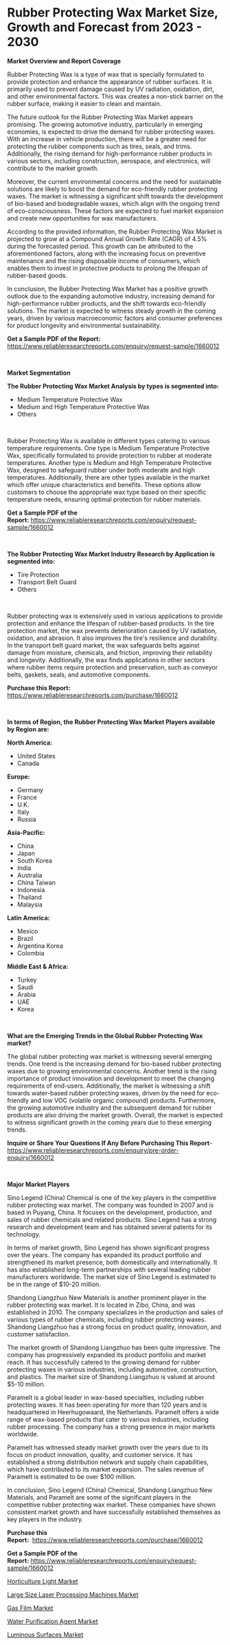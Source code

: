 <p><h1>Rubber Protecting Wax Market Size, Growth and Forecast from 2023 - 2030</h1></p><p><strong>Market Overview and Report Coverage</strong></p>
<p><p>Rubber Protecting Wax is a type of wax that is specially formulated to provide protection and enhance the appearance of rubber surfaces. It is primarily used to prevent damage caused by UV radiation, oxidation, dirt, and other environmental factors. This wax creates a non-stick barrier on the rubber surface, making it easier to clean and maintain.</p><p>The future outlook for the Rubber Protecting Wax Market appears promising. The growing automotive industry, particularly in emerging economies, is expected to drive the demand for rubber protecting waxes. With an increase in vehicle production, there will be a greater need for protecting the rubber components such as tires, seals, and trims. Additionally, the rising demand for high-performance rubber products in various sectors, including construction, aerospace, and electronics, will contribute to the market growth.</p><p>Moreover, the current environmental concerns and the need for sustainable solutions are likely to boost the demand for eco-friendly rubber protecting waxes. The market is witnessing a significant shift towards the development of bio-based and biodegradable waxes, which align with the ongoing trend of eco-consciousness. These factors are expected to fuel market expansion and create new opportunities for wax manufacturers.</p><p>According to the provided information, the Rubber Protecting Wax Market is projected to grow at a Compound Annual Growth Rate (CAGR) of 4.5% during the forecasted period. This growth can be attributed to the aforementioned factors, along with the increasing focus on preventive maintenance and the rising disposable income of consumers, which enables them to invest in protective products to prolong the lifespan of rubber-based goods.</p><p>In conclusion, the Rubber Protecting Wax Market has a positive growth outlook due to the expanding automotive industry, increasing demand for high-performance rubber products, and the shift towards eco-friendly solutions. The market is expected to witness steady growth in the coming years, driven by various macroeconomic factors and consumer preferences for product longevity and environmental sustainability.</p></p>
<p><strong>Get a Sample PDF of the Report:</strong> <a href="https://www.reliableresearchreports.com/enquiry/request-sample/1660012">https://www.reliableresearchreports.com/enquiry/request-sample/1660012</a></p>
<p>&nbsp;</p>
<p><strong>Market Segmentation</strong></p>
<p><strong>The Rubber Protecting Wax Market Analysis by types is segmented into:</strong></p>
<p><ul><li>Medium Temperature Protective Wax</li><li>Medium and High Temperature Protective Wax</li><li>Others</li></ul></p>
<p>&nbsp;</p>
<p><p>Rubber Protecting Wax is available in different types catering to various temperature requirements. One type is Medium Temperature Protective Wax, specifically formulated to provide protection to rubber at moderate temperatures. Another type is Medium and High Temperature Protective Wax, designed to safeguard rubber under both moderate and high temperatures. Additionally, there are other types available in the market which offer unique characteristics and benefits. These options allow customers to choose the appropriate wax type based on their specific temperature needs, ensuring optimal protection for rubber materials.</p></p>
<p><strong>Get a Sample PDF of the Report:</strong>&nbsp;<a href="https://www.reliableresearchreports.com/enquiry/request-sample/1660012">https://www.reliableresearchreports.com/enquiry/request-sample/1660012</a></p>
<p>&nbsp;</p>
<p><strong>The Rubber Protecting Wax Market Industry Research by Application is segmented into:</strong></p>
<p><ul><li>Tire Protection</li><li>Transport Belt Guard</li><li>Others</li></ul></p>
<p>&nbsp;</p>
<p><p>Rubber protecting wax is extensively used in various applications to provide protection and enhance the lifespan of rubber-based products. In the tire protection market, the wax prevents deterioration caused by UV radiation, oxidation, and abrasion. It also improves the tire's resilience and durability. In the transport belt guard market, the wax safeguards belts against damage from moisture, chemicals, and friction, improving their reliability and longevity. Additionally, the wax finds applications in other sectors where rubber items require protection and preservation, such as conveyor belts, gaskets, seals, and automotive components.</p></p>
<p><strong>Purchase this Report:</strong>&nbsp; <a href="https://www.reliableresearchreports.com/purchase/1660012">https://www.reliableresearchreports.com/purchase/1660012</a></p>
<p>&nbsp;</p>
<p><strong>In terms of Region, the Rubber Protecting Wax Market Players available by Region are:</strong></p>
<p>
    <p> <strong> North America: </strong>
        <ul>
            <li>United States</li>
            <li>Canada</li>
        </ul>
        </p> 
    <p> <strong> Europe: </strong>
        <ul>
            <li>Germany</li>
            <li>France</li>
            <li>U.K.</li>
            <li>Italy</li>
            <li>Russia</li>
        </ul>
        </p> 
    <p> <strong> Asia-Pacific: </strong>
        <ul>
            <li>China</li>
            <li>Japan</li>
            <li>South Korea</li>
            <li>India</li>
            <li>Australia</li>
            <li>China Taiwan</li>
            <li>Indonesia</li>
            <li>Thailand</li>
            <li>Malaysia</li>
        </ul>
        </p> 
    <p> <strong> Latin America: </strong>
        <ul>
            <li>Mexico</li>
            <li>Brazil</li>
            <li>Argentina Korea</li>
            <li>Colombia</li>
        </ul>
        </p> 
    <p> <strong> Middle East & Africa: </strong>
        <ul>
            <li>Turkey</li>
            <li>Saudi</li>
            <li>Arabia</li>
            <li>UAE</li>
            <li>Korea</li>
        </ul>
    </p>
    </p>
<p>&nbsp;</p>
<p><strong>What are the Emerging Trends in the Global Rubber Protecting Wax market?</strong></p>
<p><p>The global rubber protecting wax market is witnessing several emerging trends. One trend is the increasing demand for bio-based rubber protecting waxes due to growing environmental concerns. Another trend is the rising importance of product innovation and development to meet the changing requirements of end-users. Additionally, the market is witnessing a shift towards water-based rubber protecting waxes, driven by the need for eco-friendly and low VOC (volatile organic compound) products. Furthermore, the growing automotive industry and the subsequent demand for rubber products are also driving the market growth. Overall, the market is expected to witness significant growth in the coming years due to these emerging trends.</p></p>
<p><strong>Inquire or Share Your Questions If Any Before Purchasing This Report</strong>- <a href="https://www.reliableresearchreports.com/enquiry/pre-order-enquiry/1660012">https://www.reliableresearchreports.com/enquiry/pre-order-enquiry/1660012</a></p>
<p>&nbsp;</p>
<p><strong>Major Market Players</strong></p>
<p><p>Sino Legend (China) Chemical is one of the key players in the competitive rubber protecting wax market. The company was founded in 2007 and is based in Puyang, China. It focuses on the development, production, and sales of rubber chemicals and related products. Sino Legend has a strong research and development team and has obtained several patents for its technology.</p><p>In terms of market growth, Sino Legend has shown significant progress over the years. The company has expanded its product portfolio and strengthened its market presence, both domestically and internationally. It has also established long-term partnerships with several leading rubber manufacturers worldwide. The market size of Sino Legend is estimated to be in the range of $10-20 million.</p><p>Shandong Liangzhuo New Materials is another prominent player in the rubber protecting wax market. It is located in Zibo, China, and was established in 2010. The company specializes in the production and sales of various types of rubber chemicals, including rubber protecting waxes. Shandong Liangzhuo has a strong focus on product quality, innovation, and customer satisfaction.</p><p>The market growth of Shandong Liangzhuo has been quite impressive. The company has progressively expanded its product portfolio and market reach. It has successfully catered to the growing demand for rubber protecting waxes in various industries, including automotive, construction, and plastics. The market size of Shandong Liangzhuo is valued at around $5-10 million.</p><p>Paramelt is a global leader in wax-based specialties, including rubber protecting waxes. It has been operating for more than 120 years and is headquartered in Heerhugowaard, the Netherlands. Paramelt offers a wide range of wax-based products that cater to various industries, including rubber processing. The company has a strong presence in major markets worldwide.</p><p>Paramelt has witnessed steady market growth over the years due to its focus on product innovation, quality, and customer service. It has established a strong distribution network and supply chain capabilities, which have contributed to its market expansion. The sales revenue of Paramelt is estimated to be over $100 million.</p><p>In conclusion, Sino Legend (China) Chemical, Shandong Liangzhuo New Materials, and Paramelt are some of the significant players in the competitive rubber protecting wax market. These companies have shown consistent market growth and have successfully established themselves as key players in the industry.</p></p>
<p><strong>Purchase this Report:</strong>&nbsp;&nbsp;<a href="https://www.reliableresearchreports.com/purchase/1660012">https://www.reliableresearchreports.com/purchase/1660012</a></p>
<p></p>
<p><strong>Get a Sample PDF of the Report:</strong>&nbsp;<a href="https://www.reliableresearchreports.com/enquiry/request-sample/1660012">https://www.reliableresearchreports.com/enquiry/request-sample/1660012</a></p>
<p><p><a href="https://www.linkedin.com/pulse/horticulture-light-market-size-2023-2030-global-industrial-klzze/">Horticulture Light Market</a></p><p><a href="https://github.com/AKSHATREPORTPRIME/Market-Research-Report-List-1/blob/main/large-size-laser-processing-machines-market.md">Large Size Laser Processing Machines Market</a></p><p><a href="https://medium.com/@sk99912151/gas-film-market-trends-and-market-analysis-forecasted-for-period-2023-2030-048860f74fb8">Gas Film Market</a></p><p><a href="https://medium.com/@ssantosh15121999/water-purification-agent-market-share-evolution-and-market-growth-trends-2023-2030-681feea7af80">Water Purification Agent Market</a></p><p><a href="https://www.linkedin.com/pulse/luminous-surfaces-market-research-report-provides-thorough-ucmae/">Luminous Surfaces Market</a></p></p>